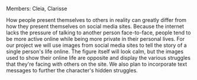 Members: Cleia, Clarisse

How people present themselves to others in reality can greatly differ from how they present themselves on social media sites. Because the internet lacks the pressure of talking to another person face-to-face, people tend to be more active online while being more private in their personal lives. For our project we will use images from social media sites to tell the story of a single person's life online. The figure itself will look calm, but the images used to show their online life are opposite and display the various struggles that they're facing with others on the site. We also plan to incorporate text messages to further the character's hidden struggles.
